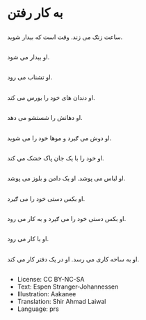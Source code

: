# به کار رفتن

##
ساعت زنګ می زند. وقت است که بيدار شويد.

##
او بيدار می شود.

##
او تشناب می رود.

##
او دندان های خود را بورس می کند.

##
او دهانش را شستشو می دهد.

##
او دوش می ګیرد و موها خود را می شوید.

##
او خود را با یک جان پاک خشک می کند.

##
او لباس می پوشد. او يک‌ دامن و بلوز می پوشد.

##
او بکس دستی خود را می ګيرد.

##
او بکس دستی خود‌ را می ګيرد و به کار می رود.

##
او با کار می رود.

##
او به ساحه کاری می رسد. او در يک دفتر کار می کند.

##
* License: CC BY-NC-SA
* Text: Espen Stranger-Johannessen
* Illustration: Aakanee
* Translation: Shir Ahmad Laiwal
* Language: prs
